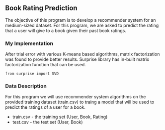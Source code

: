 ## Book Rating Prediction

The objective of this program is to develop a recommender system for an medium-sized dataset.
For this program, we are asked to predict the rating that a user will give to a book given their past book ratings.

### My Implementation
After trial error with various K-means based algorithms, matrix factorization was found to provide better results. Surprise library has in-built matrix factorization function that can be used.

```
from surprise import SVD
```

### Data Description
For this program we will use recommender system algorithms on the provided training dataset (train.csv) to traing a model that will be used to predict the ratings of a user for a book.
- train.csv - the training set (User, Book, Rating)
- test.csv - the test set (User, Book)
